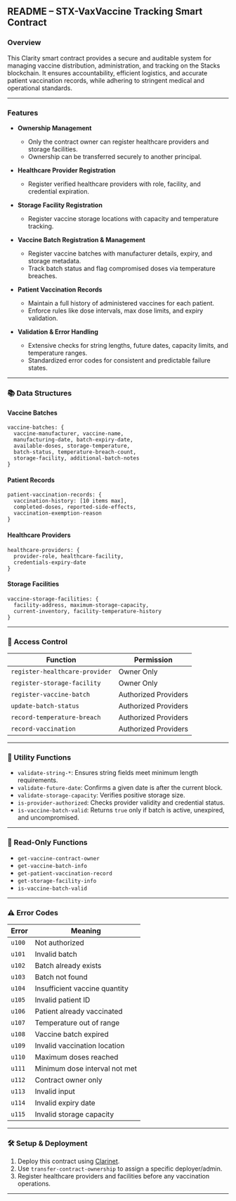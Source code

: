 

## README – STX-VaxVaccine Tracking Smart Contract

### Overview
This Clarity smart contract provides a secure and auditable system for managing vaccine distribution, administration, and tracking on the Stacks blockchain. It ensures accountability, efficient logistics, and accurate patient vaccination records, while adhering to stringent medical and operational standards.

---

###  Features

- **Ownership Management**
  - Only the contract owner can register healthcare providers and storage facilities.
  - Ownership can be transferred securely to another principal.

- **Healthcare Provider Registration**
  - Register verified healthcare providers with role, facility, and credential expiration.

- **Storage Facility Registration**
  - Register vaccine storage locations with capacity and temperature tracking.

- **Vaccine Batch Registration & Management**
  - Register vaccine batches with manufacturer details, expiry, and storage metadata.
  - Track batch status and flag compromised doses via temperature breaches.

- **Patient Vaccination Records**
  - Maintain a full history of administered vaccines for each patient.
  - Enforce rules like dose intervals, max dose limits, and expiry validation.

- **Validation & Error Handling**
  - Extensive checks for string lengths, future dates, capacity limits, and temperature ranges.
  - Standardized error codes for consistent and predictable failure states.

---

### 📚 Data Structures

#### Vaccine Batches
```clarity
vaccine-batches: {
  vaccine-manufacturer, vaccine-name,
  manufacturing-date, batch-expiry-date,
  available-doses, storage-temperature,
  batch-status, temperature-breach-count,
  storage-facility, additional-batch-notes
}
```

#### Patient Records
```clarity
patient-vaccination-records: {
  vaccination-history: [10 items max],
  completed-doses, reported-side-effects,
  vaccination-exemption-reason
}
```

#### Healthcare Providers
```clarity
healthcare-providers: {
  provider-role, healthcare-facility,
  credentials-expiry-date
}
```

#### Storage Facilities
```clarity
vaccine-storage-facilities: {
  facility-address, maximum-storage-capacity,
  current-inventory, facility-temperature-history
}
```

---

### 🔐 Access Control

| Function | Permission |
|---------|------------|
| `register-healthcare-provider` | Owner Only |
| `register-storage-facility` | Owner Only |
| `register-vaccine-batch` | Authorized Providers |
| `update-batch-status` | Authorized Providers |
| `record-temperature-breach` | Authorized Providers |
| `record-vaccination` | Authorized Providers |

---

### 🔎 Utility Functions

- `validate-string-*`: Ensures string fields meet minimum length requirements.
- `validate-future-date`: Confirms a given date is after the current block.
- `validate-storage-capacity`: Verifies positive storage size.
- `is-provider-authorized`: Checks provider validity and credential status.
- `is-vaccine-batch-valid`: Returns `true` only if batch is active, unexpired, and uncompromised.

---

### 🔄 Read-Only Functions

- `get-vaccine-contract-owner`
- `get-vaccine-batch-info`
- `get-patient-vaccination-record`
- `get-storage-facility-info`
- `is-vaccine-batch-valid`

---

### ⚠️ Error Codes

| Error | Meaning |
|-------|---------|
| `u100` | Not authorized |
| `u101` | Invalid batch |
| `u102` | Batch already exists |
| `u103` | Batch not found |
| `u104` | Insufficient vaccine quantity |
| `u105` | Invalid patient ID |
| `u106` | Patient already vaccinated |
| `u107` | Temperature out of range |
| `u108` | Vaccine batch expired |
| `u109` | Invalid vaccination location |
| `u110` | Maximum doses reached |
| `u111` | Minimum dose interval not met |
| `u112` | Contract owner only |
| `u113` | Invalid input |
| `u114` | Invalid expiry date |
| `u115` | Invalid storage capacity |

---

### 🛠 Setup & Deployment

1. Deploy this contract using [Clarinet](https://docs.stacks.co/docs/clarity/clarinet/overview/).
2. Use `transfer-contract-ownership` to assign a specific deployer/admin.
3. Register healthcare providers and facilities before any vaccination operations.

---

